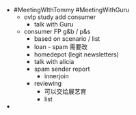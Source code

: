 - #MeetingWIthTommy #MeetingWithGuru
	- ovlp study add consumer
		- talk with Guru
	- consumer FP  g&b / p&s
		- based on scenario / list
		- loan - spam 需要改
		- homedepot (legit newsletters)
		- talk with alicia
		- spam sender report
			- innerjoin
		- reviewing
			- 可以交给展艺育
			- list
-